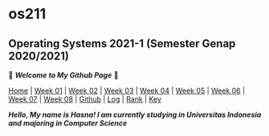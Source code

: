 # os211

## Operating Systems 2021-1 (Semester Genap 2020/2021)


🌻 ***Welcome to My Github Page*** 🌻


[Home](https://nadifahsn.github.io/os211/) | [Week 01](https://nadifahsn.github.io/os211/W01/) | [Week 02](https://nadifahsn.github.io/os211/W02/) | [Week 03](https://nadifahsn.github.io/os211/W03/) | [Week 04](https://nadifahsn.github.io/os211/W04/) | [Week 05](https://nadifahsn.github.io/os211/W05/) | [Week 06](https://nadifahsn.github.io/os211/W06/) | [Week 07](https://nadifahsn.github.io/os211/W07/) | [Week 08](https://nadifahsn.github.io/os211/W08/) | [Github](https://github.com/nadifahsn/os211) | [Log](https://nadifahsn.github.io/os211/TXT/mylog.txt) | [Rank](https://nadifahsn.github.io/os211/TXT/myrank.txt) | [Key](https://nadifahsn.github.io/os211/TXT/mypubkey.txt) 

***Hello, My name is Hasna! I am currently studying in Universitas Indonesia and majoring in Computer Science***
